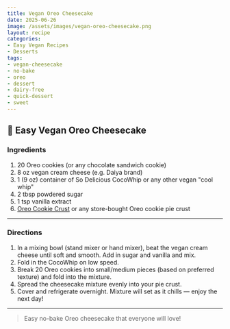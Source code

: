 ```yaml
---
title: Vegan Oreo Cheesecake
date: 2025-06-26
image: /assets/images/vegan-oreo-cheesecake.png
layout: recipe
categories:
- Easy Vegan Recipes
- Desserts
tags:
- vegan-cheesecake
- no-bake
- oreo
- dessert
- dairy-free
- quick-dessert
- sweet
---
```


## 🍰 Easy Vegan Oreo Cheesecake


### Ingredients

1. 20 Oreo cookies (or any chocolate sandwich cookie)  
2. 8 oz vegan cream cheese (e.g. Daiya brand)  
3. 1 (9 oz) container of So Delicious CocoWhip or any other vegan "cool whip"  
4. 2 tbsp powdered sugar  
5. 1 tsp vanilla extract  
6. [Oreo Cookie Crust](#) or any store-bought Oreo cookie pie crust  

---

### Directions

1. In a mixing bowl (stand mixer or hand mixer), beat the vegan cream cheese until soft and smooth. Add in sugar and vanilla and mix.  
2. Fold in the CocoWhip on low speed.  
3. Break 20 Oreo cookies into small/medium pieces (based on preferred texture) and fold into the mixture.  
4. Spread the cheesecake mixture evenly into your pie crust.  
5. Cover and refrigerate overnight. Mixture will set as it chills — enjoy the next day!

---

> Easy no-bake Oreo cheesecake that everyone will love!


